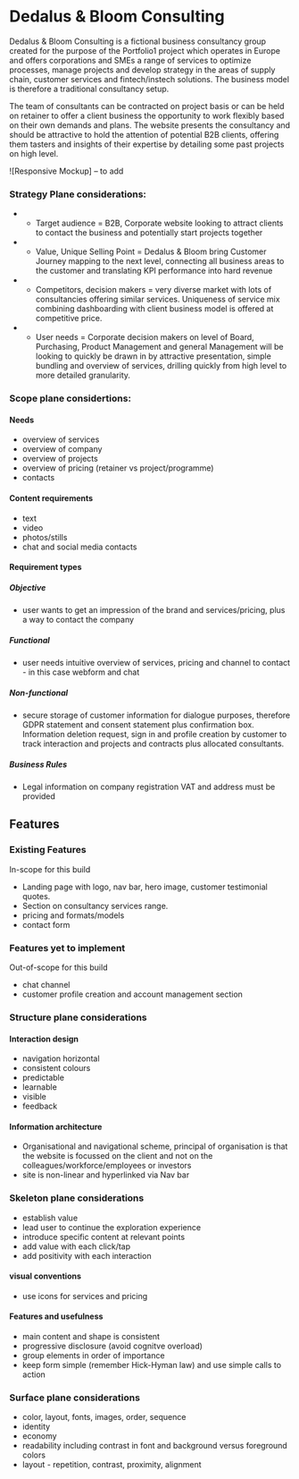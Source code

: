 # Dedalus & Bloom Consulting

Dedalus & Bloom Consulting is a fictional business consultancy group created for the purpose of the Portfolio1 project which operates in Europe and offers corporations and SMEs a range of services to optimize processes, manage projects and develop strategy in the areas of supply chain, customer services and fintech/instech solutions. The business model is therefore a traditional consultancy setup.

The team of consultants can be contracted on project basis or can be held on retainer to offer a client business the opportunity to work flexibly based on their own demands and plans. The website presents the consultancy and should be attractive to hold the attention of potential B2B clients, offering them tasters and insights of their expertise by detailing some past projects on high level.

![Responsive Mockup] – to add

### Strategy Plane considerations:

- - Target audience = B2B, Corporate website looking to attract clients to contact the business and potentially start projects together
- - Value, Unique Selling Point = Dedalus & Bloom bring Customer Journey mapping to the next level, connecting all business areas to the customer and translating KPI performance into hard revenue
- - Competitors, decision makers = very diverse market with lots of consultancies offering similar services. Uniqueness of service mix combining dashboarding with client business model is offered at competitive price.
- - User needs = Corporate decision makers on level of Board, Purchasing, Product Management and general Management will be looking to quickly be drawn in by attractive presentation, simple bundling and overview of services, drilling quickly from high level to more detailed granularity.

### Scope plane considertions:

#### Needs
- overview of services
- overview of company
- overview of projects
- overview of pricing (retainer vs project/programme)
- contacts

#### Content requirements
- text
- video
- photos/stills
- chat and social media contacts

#### Requirement types
##### Objective 
- user wants to get an impression of the brand and services/pricing, plus a way to contact the company
##### Functional 
- user needs intuitive overview of services, pricing and channel to contact - in this case webform and chat
##### Non-functional 
- secure storage of customer information for dialogue purposes, therefore GDPR statement and consent statement plus confirmation box. Information deletion request, sign in and profile creation by customer to track interaction and projects and contracts plus allocated consultants.
##### Business Rules 
- Legal information on company registration VAT and address must be provided

## Features 

### Existing Features

In-scope for this build
- Landing page with logo, nav bar, hero image, customer testimonial quotes. 
- Section on consultancy services range.
- pricing and formats/models
- contact form

### Features yet to implement

Out-of-scope for this build
- chat channel
- customer profile creation and account management section

### Structure plane considerations

#### Interaction design

- navigation horizontal
- consistent colours
- predictable
- learnable
- visible
- feedback

#### Information architecture

- Organisational and navigational scheme, principal of organisation is that the website is focussed on the client and not on the colleagues/workforce/employees or investors
- site is non-linear and hyperlinked via Nav bar

### Skeleton plane considerations

- establish value
- lead user to continue the exploration experience
- introduce specific content at relevant points
- add value with each click/tap
- add positivity with each interaction

#### visual conventions
- use icons for services and pricing

#### Features and usefulness

- main content and shape is consistent
- progressive disclosure (avoid cognitve overload)
- group elements in order of importance
- keep form simple (remember Hick-Hyman law) and use simple calls to action

### Surface plane considerations

- color, layout, fonts, images, order, sequence
- identity
- economy
- readability including contrast in font and background versus foreground colors
- layout - repetition, contrast, proximity, alignment 